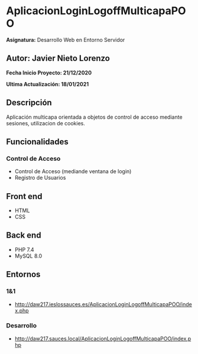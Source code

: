 # AplicacionLoginLogoffMulticapaPOO

**Asignatura:** Desarrollo Web en Entorno Servidor

## Autor: Javier Nieto Lorenzo

**Fecha Inicio Proyecto: 21/12/2020**

**Ultima Actualización: 18/01/2021**

## Descripción 
Aplicación multicapa orientada a objetos de control de acceso mediante sesiones, utilizacion de cookies.

## Funcionalidades

### Control de Acceso
- Control de Acceso (mediande ventana de login)
- Registro de Usuarios

## Front end
- HTML
- CSS

## Back end
- PHP 7.4
- MySQL 8.0

## Entornos
### 1&1
-  http://daw217.ieslossauces.es/AplicacionLoginLogoffMulticapaPOO/index.php
### Desarrollo
-  http://daw217.sauces.local/AplicacionLoginLogoffMulticapaPOO/index.php